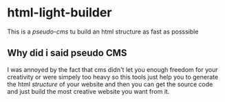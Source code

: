# html-light-builder
This is a *pseudo-cms* tu build an html structure as fast as posssible

## Why did i said pseudo CMS
I was annoyed by the fact that cms didn't let you enough freedom for your creativity or were simpely too heavy so this tools just help you to generate the html *structure* of your website and then you can get the source code and just build the most creative website you want from it.
